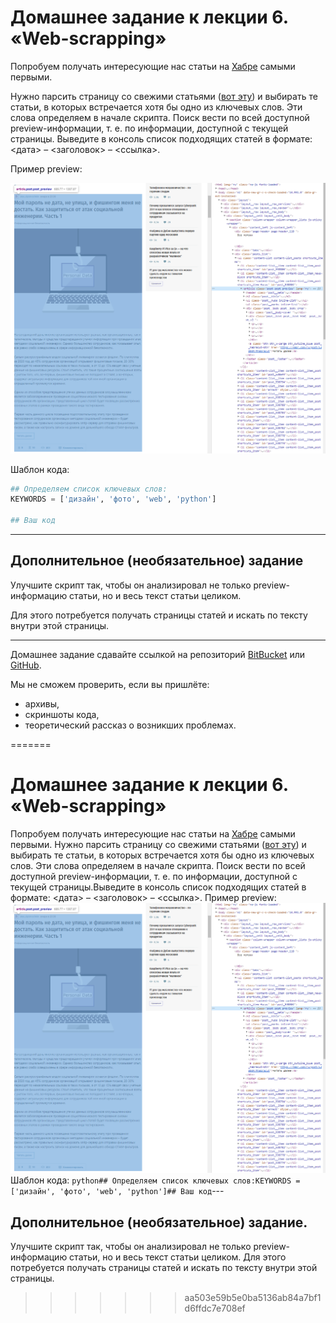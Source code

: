 # Домашнее задание к лекции 6. «Web-scrapping»

Попробуем получать интересующие нас статьи на [Хабре](https://habr.com) самыми первыми.

Нужно парсить страницу со свежими статьями ([вот эту](https://habr.com/ru/all/)) и выбирать те статьи, в которых встречается хотя бы одно из ключевых слов. Эти слова определяем в начале скрипта. Поиск вести по всей доступной preview-информации, т. е. по  информации, доступной с текущей страницы.
Выведите в консоль список подходящих статей в формате: <дата> – <заголовок> – <ссылка>.

Пример preview:

![](preview.png)

Шаблон кода:

```python
## Определяем список ключевых слов:
KEYWORDS = ['дизайн', 'фото', 'web', 'python']

## Ваш код
```

---

## Дополнительное (необязательное) задание

Улучшите скрипт так, чтобы он анализировал не только preview-информацию статьи, но и весь текст статьи целиком.

Для этого потребуется получать страницы статей и искать по тексту внутри этой страницы.

---

Домашнее задание сдавайте ссылкой на репозиторий [BitBucket](https://bitbucket.org/) или [GitHub](https://github.com/).

Мы не сможем проверить, если вы пришлёте:

- архивы,
- скриншоты кода,
- теоретический рассказ о возникших проблемах.

=======
# Домашнее задание к лекции 6. «Web-scrapping»
Попробуем получать интересующие нас статьи на [Хабре](https://habr.com) самыми первыми. Нужно парсить страницу со свежими статьями ([вот эту](https://habr.com/ru/all/)) и выбирать те статьи, в которых встречается хотя бы одно из ключевых слов. Эти слова определяем в начале скрипта. Поиск вести по всей доступной preview-информации, т. е. по  информации, доступной с текущей страницы.Выведите в консоль список подходящих статей в формате: <дата> – <заголовок> – <ссылка>. Пример preview:![](preview.png) Шаблон кода: ```python## Определяем список ключевых слов:KEYWORDS = ['дизайн', 'фото', 'web', 'python']## Ваш код```---
## Дополнительное (необязательное) задание.
Улучшите скрипт так, чтобы он анализировал не только preview-информацию статьи, но и весь текст статьи целиком. Для этого потребуется получать страницы статей и искать по тексту внутри этой страницы.
>>>>>>> aa503e59b5e0ba5136ab84a7bf1d6ffdc7e708ef
